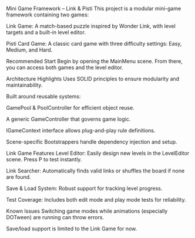Mini Game Framework – Link & Pisti
This project is a modular mini-game framework containing two games:

Link Game: A match-based puzzle inspired by Wonder Link, with level targets and a built-in level editor.

Pisti Card Game: A classic card game with three difficulty settings: Easy, Medium, and Hard.

Recommended Start
Begin by opening the MainMenu scene. From there, you can access both games and the level editor.

Architecture Highlights
Uses SOLID principles to ensure modularity and maintainability.

Built around reusable systems:

GamePool & PoolController for efficient object reuse.

A generic GameController that governs game logic.

IGameContext interface allows plug-and-play rule definitions.

Scene-specific Bootstrappers handle dependency injection and setup.

Link Game Features
Level Editor: Easily design new levels in the LevelEditor scene. Press P to test instantly.

Link Searcher: Automatically finds valid links or shuffles the board if none are found.

Save & Load System: Robust support for tracking level progress.

Test Coverage: Includes both edit mode and play mode tests for reliability.

Known Issues
Switching game modes while animations (especially DOTween) are running can throw errors.

Save/load support is limited to the Link Game for now.
